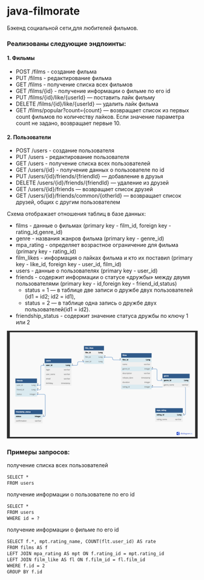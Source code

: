 # java-filmorate
Бэкенд социальной сети,для любителей фильмов.
### Реализованы следующие эндпоинты:

#### 1. Фильмы

* POST /films - создание фильма
* PUT /films - редактирование фильма
* GET /films - получение списка всех фильмов
* GET /films/{id} - получение информации о фильме по его id
* PUT /films/{id}/like/{userId} — поставить лайк фильму
* DELETE /films/{id}/like/{userId} — удалить лайк фильма
* GET /films/popular?count={count} — возвращает список из первых count фильмов по количеству лайков.
  Если значение параметра count не задано, возвращает первые 10.

#### 2. Пользователи

* POST /users - создание пользователя
* PUT /users - редактирование пользователя
* GET /users - получение списка всех пользователей
* GET /users/{id} - получение данных о пользователе по id
* PUT /users/{id}/friends/{friendId} — добавление в друзья
* DELETE /users/{id}/friends/{friendId} — удаление из друзей
* GET /users/{id}/friends — возвращает список друзей
* GET /users/{id}/friends/common/{otherId} — возвращает список друзей, общих с другим пользователем


Схема отображает отношения таблиц в базе данных:

* films - данные о фильмах (primary key - film_id, foreign key - rating_id,genre_id)
* genre - названия жанров фильма (primary key - genre_id)
* mpa_rating - определяет возрастное ограничение для фильма (primary key - rating_id)
* film_likes - информация о лайках фильма и кто их поставил (primary key - like_id, foreign key - user_id, film_id)
* users - данные о пользователях (primary key - user_id)
* friends - содержит информации о статусе «дружбы» между двумя пользователями (primary key - id,foreign key - friend_id,status)
    * status = 1 — в таблице две записи о дружбе двух пользователей (id1 = id2; id2 = id1),
    * status = 2 — в таблице одна запись о дружбе двух пользователей(id1 = id2).
* friendship_status - содержит значение статуса дружбы по ключу 1 или 2
    
![](https://github.com/RakhmaIs/java-filmorate/blob/7829dd6b21ee22c458040bcdcd43dd63d942957b/ER-diagramm.png)

### Примеры запросов:
получение списка всех пользователей
```
SELECT *
FROM users
```
получение информации о пользователе по его id

```
SELECT *
FROM users
WHERE id = ?
```
получение информации о фильме по его id
```
SELECT f.*, mpt.rating_name, COUNT(flt.user_id) AS rate
FROM films AS f
LEFT JOIN mpa_rating AS mpt ON f.rating_id = mpt.rating_id
LEFT JOIN film_like AS fl ON f.film_id = fl.film_id
WHERE f.id = 2
GROUP BY f.id
```

